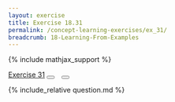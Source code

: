 ```yaml
---
layout: exercise
title: Exercise 18.31
permalink: /concept-learning-exercises/ex_31/
breadcrumb: 18-Learning-From-Examples
---
```


{% include mathjax_support %}

<div class="card">
<div class="card-header p-2">
<a href='#' class="p-2">Exercise 31</a>
<button type="button" class="btn btn-dark float-right" title="Solve this Exercise" onclick="solve('ex18.31');" href="#"><i id="ex18.31" class="fas fa-pen" style="color:white"></i></button>
<a class="edit_question" href="#"><button type="button" class="btn btn-dark float-right" title="Edit this Question"  style="margin-left:10px; margin-right:10px;" onclick="edit('ex18.31');" href="#"><i id="ex18.31" class="far fa-edit" style="color:white"></i></button></a>
</div>
<div class="card-body">
<p class="card-text">{% include_relative question.md %}</p>
</div>
</div>
<br>
